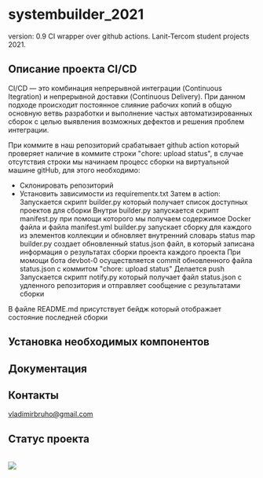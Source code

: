 # systembuilder_2021
version: 0.9
CI wrapper over github actions. Lanit-Tercom student projects 2021.
## Описание проекта CI/CD
CI/CD — это комбинация непрерывной интеграции (Continuous Itegration) и непрерывной доставки (Continuous Delivery).
При данном подходе происходит постоянное слияние рабочих копий в общую основную ветвь разработки и выполнение частых автоматизированных сборок
с целью выявления возможных дефектов и решения проблем интеграции.

При коммите в наш репозиторий срабатывает github action который проверяет наличие в коммите строки "chore: upload status",
в случае отсутствия строки мы начинаем процесс сборки на виртуальной машине gitHub, для этого необходимо:
- Склонировать репозиторий
- Установить зависимости из requirementx.txt
Затем в action:
Запускается скрипт builder.py который получает список доступных проектов для сборки
Внутри builder.py запускается скрипт manifest.py при помощи которого мы получаем содержимое Docker файла и файла manifest.yml
builder.py запускает сборку для каждого из элементов коллекции и обновляет внутренний словарь status map
builder.py создает обновленный status.json файл, в который записана информация о результатах сборки проекта каждого проекта
При момощи бота  devbot-0 осуществляется commit обновленного файла status.json с коммитом "chore: upload status"
Делается push
Запускается скрипт notify.py который получает файл status.json с удленного репозитория и отправляет сообщение с результатами сборки

В файле README.md присутствует бейдж который отображает состояние последней сборки

## Установка необходимых компонентов
## Документация
## Контакты
vladimirbruho@gmail.com
## Статус проекта
<br><img src="https://github.com/Voolodimer/systembuilder_2021/workflows/Commit-Action/badge.svg"><br>

